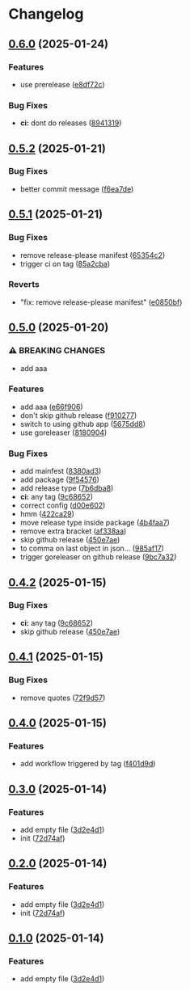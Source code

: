 # Changelog

## [0.6.0](https://github.com/AuStien/release-please-please/compare/v0.5.2...v0.6.0) (2025-01-24)


### Features

* use prerelease ([e8df72c](https://github.com/AuStien/release-please-please/commit/e8df72cc67579ac600b3d74062b82975bd6de798))


### Bug Fixes

* **ci:** dont do releases ([8941319](https://github.com/AuStien/release-please-please/commit/894131941b76f6bac732b0520d2f4d3002ac59ff))

## [0.5.2](https://github.com/AuStien/release-please-please/compare/v0.5.1...v0.5.2) (2025-01-21)


### Bug Fixes

* better commit message ([f6ea7de](https://github.com/AuStien/release-please-please/commit/f6ea7de094fa003292f3f3eadc27e5afad01505b))

## [0.5.1](https://github.com/AuStien/release-please-please/compare/v0.5.0...v0.5.1) (2025-01-21)


### Bug Fixes

* remove release-please manifest ([65354c2](https://github.com/AuStien/release-please-please/commit/65354c2e7ce7d42f99b0dd13ab41dcf7981d048c))
* trigger ci on tag ([85a2cba](https://github.com/AuStien/release-please-please/commit/85a2cbaee43535f75f0f1b9bb77e3f8b391fa6b1))


### Reverts

* "fix: remove release-please manifest" ([e0850bf](https://github.com/AuStien/release-please-please/commit/e0850bfa9dc06d901b60fb26a66413a0903cf304))

## [0.5.0](https://github.com/AuStien/release-please-please/compare/v0.4.1...v0.5.0) (2025-01-20)


### ⚠ BREAKING CHANGES

* add aaa

### Features

* add aaa ([e66f906](https://github.com/AuStien/release-please-please/commit/e66f906bb7564794baae6c1b8869648abda86783))
* don't skip github release ([f910277](https://github.com/AuStien/release-please-please/commit/f910277202e7ebad7f459ce0b3642481c6f89094))
* switch to using github app ([5675dd8](https://github.com/AuStien/release-please-please/commit/5675dd8cc5647676cb483e0a529c2a9d633e9954))
* use goreleaser ([8180904](https://github.com/AuStien/release-please-please/commit/8180904f18dfa84026813e3b1feb5c9e574d2e7d))


### Bug Fixes

* add mainfest ([8380ad3](https://github.com/AuStien/release-please-please/commit/8380ad34c2000787d06d2acc5de6217607852ac8))
* add package ([9f54576](https://github.com/AuStien/release-please-please/commit/9f5457644f0e2f911d5d447fe88c41fcbbd2c15e))
* add release type ([7b6dba8](https://github.com/AuStien/release-please-please/commit/7b6dba8bb0e82573cd1c786fee9f4d2e0b7c475c))
* **ci:** any tag ([9c68652](https://github.com/AuStien/release-please-please/commit/9c68652d53f0a4503b727fc1603e8ca0a30cbd9f))
* correct config ([d00e602](https://github.com/AuStien/release-please-please/commit/d00e602d90f9cec3f5bbe79fe44f188b9022713b))
* hmm ([422ca29](https://github.com/AuStien/release-please-please/commit/422ca29a7aceb2be41d1510123c1ae65b8a798b5))
* move release type inside package ([4b4faa7](https://github.com/AuStien/release-please-please/commit/4b4faa7c50cdc28cfc682e4660bbae9303a485d5))
* remove extra bracket ([af338aa](https://github.com/AuStien/release-please-please/commit/af338aae47a488ab5d304f41eaa67cd1e680e304))
* skip github release ([450e7ae](https://github.com/AuStien/release-please-please/commit/450e7aeb713423637aadd460be7152cc05f769d1))
* to comma on last object in json... ([985af17](https://github.com/AuStien/release-please-please/commit/985af171c13897342dc27601ae897b27dab4a1ec))
* trigger goreleaser on github release ([9bc7a32](https://github.com/AuStien/release-please-please/commit/9bc7a32da2c5f55e27d4f2a5d51dc42f2f28ef2c))

## [0.4.2](https://github.com/AuStien/release-please-please/compare/v0.4.1...v0.4.2) (2025-01-15)


### Bug Fixes

* **ci:** any tag ([9c68652](https://github.com/AuStien/release-please-please/commit/9c68652d53f0a4503b727fc1603e8ca0a30cbd9f))
* skip github release ([450e7ae](https://github.com/AuStien/release-please-please/commit/450e7aeb713423637aadd460be7152cc05f769d1))

## [0.4.1](https://github.com/AuStien/release-please-please/compare/v0.4.0...v0.4.1) (2025-01-15)


### Bug Fixes

* remove quotes ([72f9d57](https://github.com/AuStien/release-please-please/commit/72f9d57ae21a94bdeacf0940bb519112f812cf71))

## [0.4.0](https://github.com/AuStien/release-please-please/compare/v0.3.0...v0.4.0) (2025-01-15)


### Features

* add workflow triggered by tag ([f401d9d](https://github.com/AuStien/release-please-please/commit/f401d9d327f56e70e0cd864fc30374cd8fe9e1e8))

## [0.3.0](https://github.com/AuStien/release-please-please/compare/v0.2.0...v0.3.0) (2025-01-14)


### Features

* add empty file ([3d2e4d1](https://github.com/AuStien/release-please-please/commit/3d2e4d1fca15efd6e5d6af4da38a8de84a5c27a1))
* init ([72d74af](https://github.com/AuStien/release-please-please/commit/72d74af9fda0597254ebdc2b55a4590e0504caae))

## [0.2.0](https://github.com/AuStien/release-please-please/compare/v0.1.0...v0.2.0) (2025-01-14)


### Features

* add empty file ([3d2e4d1](https://github.com/AuStien/release-please-please/commit/3d2e4d1fca15efd6e5d6af4da38a8de84a5c27a1))
* init ([72d74af](https://github.com/AuStien/release-please-please/commit/72d74af9fda0597254ebdc2b55a4590e0504caae))

## [0.1.0](https://github.com/AuStien/release-please-please/compare/v0.0.0...v0.1.0) (2025-01-14)


### Features

* add empty file ([3d2e4d1](https://github.com/AuStien/release-please-please/commit/3d2e4d1fca15efd6e5d6af4da38a8de84a5c27a1))
